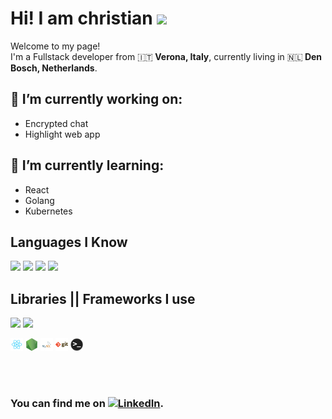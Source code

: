 # Hi! I am christian <img src="https://raw.githubusercontent.com/MartinHeinz/MartinHeinz/master/wave.gif" width="30px">
Welcome to my page!<br>
I'm a Fullstack developer from 🇮🇹<b> Verona, Italy</b>, currently living in 🇳🇱<b> Den Bosch, Netherlands</b>. 

## 🔭 I’m currently working on:
 - Encrypted chat
 - Highlight web app
 
## 🌱 I’m currently learning:
 - React
 - Golang
 - Kubernetes
 
## Languages I Know
![](https://camo.githubusercontent.com/121aa1fa41e2b74043afd712a970cd5b89b55d695e989d277b226ef8372c5453/68747470733a2f2f696d672e736869656c64732e696f2f7374617469632f76313f6c6162656c3d48544d4c266d6573736167653d3526636f6c6f723d453334463236267374796c653d666f722d7468652d6261646765266c6f676f3d68746d6c35)
![](https://camo.githubusercontent.com/d1ab7a950ef8208b4bdd4859e8d31fb9921a7d9051d780f75b82aa5d85c4edde/68747470733a2f2f696d672e736869656c64732e696f2f7374617469632f76313f6c6162656c3d435353266d6573736167653d3326636f6c6f723d313537324236267374796c653d666f722d7468652d6261646765266c6f676f3d63737333)
![](https://camo.githubusercontent.com/20a49f546486136f6bee4361fd2777a8c312abee81bda9148239c779b4d8e222/68747470733a2f2f696d672e736869656c64732e696f2f7374617469632f76313f6c6162656c3d4a617661536372697074266d6573736167653d455338267374796c653d666f722d7468652d626164676526636f6c6f723d463744463145266c6f676f3d4a617661536372697074)
![](https://camo.githubusercontent.com/089f98665646bb501084d612f75a2557a40fcbdd0d67e583c9a13edc2ce3bfed/68747470733a2f2f696d672e736869656c64732e696f2f7374617469632f76313f6c6162656c3d507974686f6e267374796c653d666f722d7468652d6261646765266d6573736167653d3326636f6c6f723d333737364142266c6f676f3d505954484f4e)
## Libraries || Frameworks I use
![](https://camo.githubusercontent.com/0b11d1f8772906ddc8e0b1544c8f5b493ac93c9c6d9f887ece2ff2770023db02/68747470733a2f2f696d672e736869656c64732e696f2f7374617469632f76313f6c6162656c3d466c61736b267374796c653d666f722d7468652d6261646765266d6573736167653d312e312e3226636f6c6f723d313831373137266c6f676f3d666c61736b)
![](https://camo.githubusercontent.com/5b7c00489a9587fbbe2384f478aabfd7fd77c10f64b086e1e208c3cb0acbd5b4/68747470733a2f2f696d672e736869656c64732e696f2f7374617469632f76313f6c6162656c3d446a616e676f267374796c653d666f722d7468652d6261646765266d6573736167653d332e302e3826636f6c6f723d303932453230266c6f676f3d646a616e676f)



<code><img height="20" src="https://raw.githubusercontent.com/github/explore/80688e429a7d4ef2fca1e82350fe8e3517d3494d/topics/react/react.png"></code>
<code><img height="20" src="https://raw.githubusercontent.com/github/explore/80688e429a7d4ef2fca1e82350fe8e3517d3494d/topics/nodejs/nodejs.png"></code>
<code><img height="20" src="https://raw.githubusercontent.com/github/explore/80688e429a7d4ef2fca1e82350fe8e3517d3494d/topics/mysql/mysql.png"></code>
<code><img height="20" src="https://raw.githubusercontent.com/github/explore/80688e429a7d4ef2fca1e82350fe8e3517d3494d/topics/git/git.png"></code>
<code><img height="20" src="https://raw.githubusercontent.com/github/explore/80688e429a7d4ef2fca1e82350fe8e3517d3494d/topics/terminal/terminal.png"></code>

<br>
<br>

### You can find me on [![LinkedIn][1.1]][1].






<!-- Icons -->

[1.1]: https://raw.githubusercontent.com/MartinHeinz/MartinHeinz/master/linkedin-3-16.png (Christian Garofoli LinkedIn profile)

[1.2]: https://cdn.jsdelivr.net/npm/simple-icons@v3/icons/gmail.svg
(Christian Garofoli GMAIL)


<!-- Links to your social media accounts -->
[1]: https://www.linkedin.com/in/christian-garofoli/
[2]: mailto:garofolichristian@gmail.com
<!--

**chris92vr/chris92vr** is a ✨ _special_ ✨ repository because its `README.md` (this file) appears on your GitHub profile.

Here are some ideas to get you started:

- 🔭 I’m currently working on ...
- 🌱 I’m currently learning ...
- 👯 I’m looking to collaborate on ...
- 🤔 I’m looking for help with ...
- 💬 Ask me about ...
- 📫 How to reach me: ...
- 😄 Pronouns: ...
- ⚡ Fun fact: ...
-->
